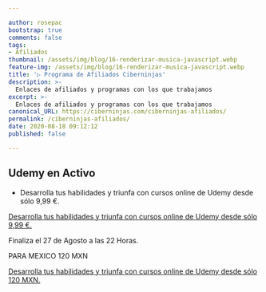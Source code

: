 ```yaml
---

author: rosepac
bootstrap: true
comments: false
tags:
- Afiliados
thumbnail: /assets/img/blog/16-renderizar-musica-javascript.webp
feature-img: /assets/img/blog/16-renderizar-musica-javascript.webp
title: '▷ Programa de Afiliados Ciberninjas'
description: >-
  Enlaces de afiliados y programas con los que trabajamos
excerpt: >-
  Enlaces de afiliados y programas con los que trabajamos
canonical_URL: https://ciberninjas.com/ciberninjas-afiliados/
permalink: /ciberninjas-afiliados/
date: 2020-08-18 09:12:12
published: false

---
```


## Udemy en Activo

- Desarrolla tus habilidades y triunfa con cursos online de Udemy desde sólo 9,99 €.

<a target='new' href="https://click.linksynergy.com/fs-bin/click?id=W9Gem8jDoic&offerid=507388.13868&type=3&subid=0" rel="nofollow">Desarrolla tus habilidades y triunfa con cursos online de Udemy desde sólo 9,99 €.</a><img border="0" width="1" alt="" height="1" src="https://ad.linksynergy.com/fs-bin/show?id=W9Gem8jDoic&bids=507388.13868&type=3&subid=0" >

Finaliza el 27 de Agosto a las 22 Horas.

PARA MEXICO 120 MXN

<a href="https://click.linksynergy.com/fs-bin/click?id=W9Gem8jDoic&offerid=507388.13869&type=3&subid=0" rel="nofollow">Desarrolla tus habilidades y triunfa con cursos online de Udemy desde sólo 120 MXN.</a><img border="0" width="1" alt="" height="1" src="https://ad.linksynergy.com/fs-bin/show?id=W9Gem8jDoic&bids=507388.13869&type=3&subid=0" >